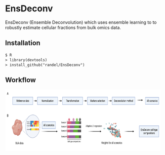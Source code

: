 # EnsDeconv
EnsDeconv (Ensemble Deconvolution) which uses ensemble learning to to robustly estimate cellular fractions from bulk omics data.

## Installation
```
$ R
> library(devtools)
> install_github("randel/EnsDeconv")
```

## Workflow
<img src="./images/EnsDeconv algorithm.png" width="600" height="200" />
